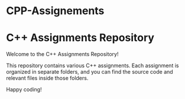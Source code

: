 # CPP-Assignements
# C++ Assignments Repository

Welcome to the C++ Assignments Repository!

This repository contains various C++ assignments. Each assignment is organized in separate folders, and you can find the source code and relevant files inside those folders.

Happy coding!

